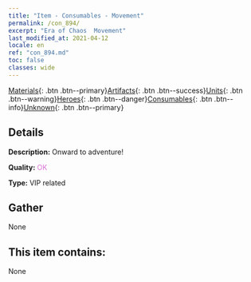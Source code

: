 ```yaml
---
title: "Item - Consumables - Movement"
permalink: /con_894/
excerpt: "Era of Chaos  Movement"
last_modified_at: 2021-04-12
locale: en
ref: "con_894.md"
toc: false
classes: wide
---
```

 [Materials](/Items/){: .btn .btn--primary}[Artifacts](/Items/Artifacts/){: .btn .btn--success}[Units](/Items/Units/){: .btn .btn--warning}[Heroes](/Items/Heroes/){: .btn .btn--danger}[Consumables](/Items/Consumables/){: .btn .btn--info}[Unknown](/Items/Unknown/){: .btn .btn--primary}

## Details
 **Description:** Onward to adventure!

 **Quality:** <span style="color: #DA70D6">OK</span>

 **Type:** VIP related

## Gather

  None

## This item contains:

  None

